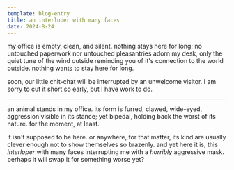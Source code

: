```yaml
---
template: blog-entry
title: an interloper with many faces
date: 2024-8-24
---
```


my office is empty, clean, and silent. nothing stays here for long; no untouched paperwork nor untouched pleasantries adorn my desk, only the quiet tune of the wind outside reminding you of it's connection to the world outside. nothing wants to stay here for long.

soon, our little chit-chat will be interrupted by an unwelcome visitor. I am sorry to cut it short so early, but I have work to do.

---

an animal stands in my office. its form is furred, clawed, wide-eyed, aggression visible in its stance; yet bipedal, holding back the worst of its nature. for the moment, at least.

it isn't supposed to be here. or anywhere, for that matter, its kind are usually clever enough not to show themselves so brazenly. and yet here it is, this *interloper* with many faces interrupting me with a *horribly* aggressive mask. perhaps it will swap it for something worse yet?